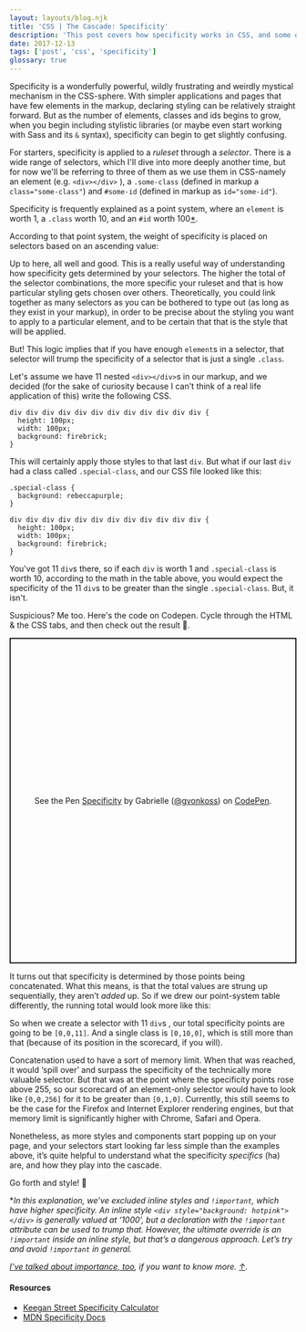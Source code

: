 ```yaml
---
layout: layouts/blog.njk
title: 'CSS | The Cascade: Specificity'
description: 'This post covers how specificity works in CSS, and some of its unusual behaviour'
date: 2017-12-13
tags: ['post', 'css', 'specificity']
glossary: true
---
```

<span id="top"></span>
Specificity is a wonderfully powerful, wildly frustrating and weirdly mystical mechanism in the CSS-sphere. With simpler applications and pages that have few elements in the markup, declaring styling can be relatively straight forward. But as the number of elements, classes and ids begins to grow, when you begin including stylistic libraries (or maybe even start working with Sass and its `&` syntax), specificity can begin to get slightly confusing.

For starters, specificity is applied to a _ruleset_ through a _selector_. There is a wide range of selectors, which I'll dive into more deeply another time, but for now we'll be referring to three of them as we use them in CSS-namely an element (e.g. `<div></div>` ), a `.some-class` (defined in markup a `class="some-class"`) and `#some-id` (defined in markup as `id="some-id"`).

Specificity is frequently explained as a point system, where an `element` is worth 1, a `.class` worth 10, and an `#id` worth 100[*](#*).

According to that point system, the weight of specificity is placed on selectors based on an ascending value:
<script src="https://gist.github.com/gvonkoss/75cfb447a12d446b36db7072832666cb.js"></script>

Up to here, all well and good. This is a really useful way of understanding how specificity gets determined by your selectors. The higher the total of the selector combinations, the more specific your ruleset and that is how particular styling gets chosen over others. Theoretically, you could link together as many selectors as you can be bothered to type out (as long as they exist in your markup), in order to be precise about the styling you want to apply to a particular element, and to be certain that that is the style that will be applied.

But! This logic implies that if you have enough `element`s in a selector, that selector will trump the specificity of a selector that is just a single `.class`.

Let's assume we have 11 nested `<div></div>`s in our markup, and we decided (for the sake of curiosity because I can't think of a real life application of this) write the following CSS.

```
div div div div div div div div div div div div {
  height: 100px;
  width: 100px;
  background: firebrick;
}
```

This will certainly apply those styles to that last `div`. But what if our last `div` had a class called `.special-class`, and our CSS file looked like this:

```
.special-class {
  background: rebeccapurple;
}

div div div div div div div div div div div div {
  height: 100px;
  width: 100px;
  background: firebrick;
}
```

You've got 11 `div`s there, so if each `div` is worth 1 and `.special-class` is worth 10, according to the math in the table above, you would expect the specificity of the 11 `div`s to be greater than the single `.special-class`.
But, it isn't.

Suspicious? Me too. Here's the code on Codepen. 
Cycle through the HTML & the CSS tabs, and then check out the result 🤯. 

<p class="codepen" data-height="571" data-theme-id="dark" data-default-tab="html" data-user="gvonkoss" data-slug-hash="ppvRBL" style="height: 571px; box-sizing: border-box; display: flex; align-items: center; justify-content: center; border: 2px solid; margin: 1em 0; padding: 1em;" data-pen-title="Specificity">
  <span>See the Pen <a href="https://codepen.io/gvonkoss/pen/ppvRBL/">
  Specificity</a> by Gabrielle (<a href="https://codepen.io/gvonkoss">@gvonkoss</a>)
  on <a href="https://codepen.io">CodePen</a>.</span>
</p>
<script async src="https://static.codepen.io/assets/embed/ei.js"></script>

It turns out that specificity is determined by those points being concatenated. What this means, is that the total values are strung up sequentially, they aren’t _added_ up. So if we drew our point-system table differently, the running total would look more like this:

<script src="https://gist.github.com/gvonkoss/86fa14c0d050002a18e8cc13422884ef.js"></script>

So when we create a selector with 11 `div`s , our total specificity points are going to be `[0,0,11]`. And a single class is `[0,10,0]`, which is still more than that (because of its position in the scorecard, if you will).

Concatenation used to have a sort of memory limit. When that was reached, it would ‘spill over’ and surpass the specificity of the technically more valuable selector. But that was at the point where the specificity points rose above 255, so our scorecard of an element-only selector would have to look like `[0,0,256]` for it to be greater than `[0,1,0]`. Currently, this still seems to be the case for the Firefox and Internet Explorer rendering engines, but that memory limit is significantly higher with Chrome, Safari and Opera.

Nonetheless, as more styles and components start popping up on your page, and your selectors start looking far less simple than the examples above, it’s quite helpful to understand what the specificity _specifics_ (ha) are, and how they play into the cascade.

Go forth and style! 💪

<span id="*">*</span>_In this explanation, we’ve excluded inline styles and `!important`, which have higher specificity. An inline style `<div style="background: hotpink"></div>` is generally valued at ‘1000’, but a declaration with the `!important` attribute can be used to trump that. However, the ultimate override is an `!important` inside an inline style, but that’s a dangerous approach. Let’s try and avoid `!important` in general._

_[I’ve talked about importance, too](/writing/css-cascade-importance), if you want to know more. [↑](#top)._

#### Resources

- [Keegan Street Specificity Calculator](https://specificity.keegan.st)
- [MDN Specificity Docs](https://developer.mozilla.org/en-US/docs/Learn/CSS/Introduction_to_CSS/Cascade_and_inheritance)